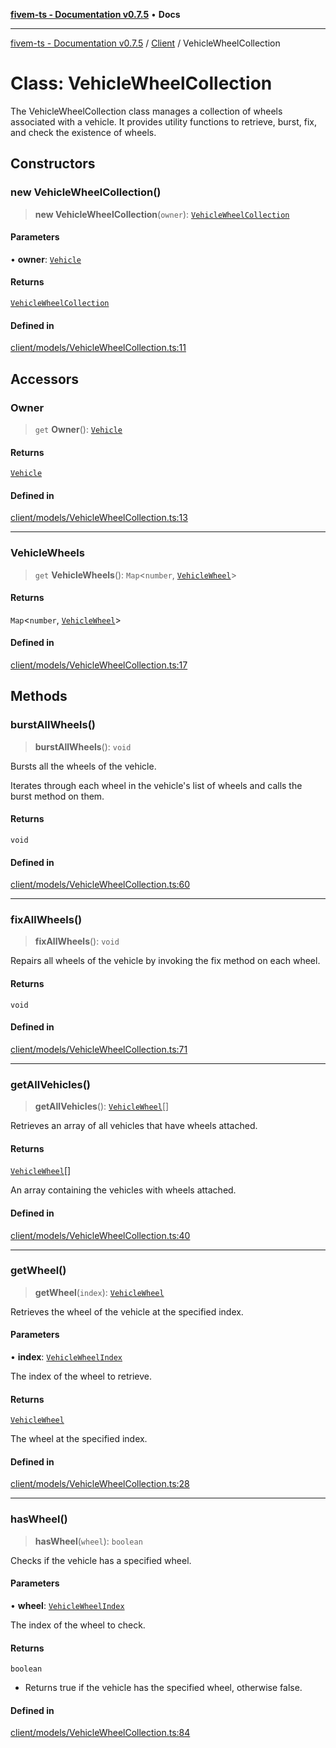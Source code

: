 [**fivem-ts - Documentation v0.7.5**](../../../README.md) • **Docs**

***

[fivem-ts - Documentation v0.7.5](../../../README.md) / [Client](../README.md) / VehicleWheelCollection

# Class: VehicleWheelCollection

The VehicleWheelCollection class manages a collection of wheels associated with a vehicle.
It provides utility functions to retrieve, burst, fix, and check the existence of wheels.

## Constructors

### new VehicleWheelCollection()

> **new VehicleWheelCollection**(`owner`): [`VehicleWheelCollection`](VehicleWheelCollection.md)

#### Parameters

• **owner**: [`Vehicle`](Vehicle.md)

#### Returns

[`VehicleWheelCollection`](VehicleWheelCollection.md)

#### Defined in

[client/models/VehicleWheelCollection.ts:11](https://github.com/Purpose-Dev/fivem-ts/blob/main/src/client/models/VehicleWheelCollection.ts#L11)

## Accessors

### Owner

> `get` **Owner**(): [`Vehicle`](Vehicle.md)

#### Returns

[`Vehicle`](Vehicle.md)

#### Defined in

[client/models/VehicleWheelCollection.ts:13](https://github.com/Purpose-Dev/fivem-ts/blob/main/src/client/models/VehicleWheelCollection.ts#L13)

***

### VehicleWheels

> `get` **VehicleWheels**(): `Map`\<`number`, [`VehicleWheel`](VehicleWheel.md)\>

#### Returns

`Map`\<`number`, [`VehicleWheel`](VehicleWheel.md)\>

#### Defined in

[client/models/VehicleWheelCollection.ts:17](https://github.com/Purpose-Dev/fivem-ts/blob/main/src/client/models/VehicleWheelCollection.ts#L17)

## Methods

### burstAllWheels()

> **burstAllWheels**(): `void`

Bursts all the wheels of the vehicle.

Iterates through each wheel in the vehicle's list of wheels and calls the burst method on them.

#### Returns

`void`

#### Defined in

[client/models/VehicleWheelCollection.ts:60](https://github.com/Purpose-Dev/fivem-ts/blob/main/src/client/models/VehicleWheelCollection.ts#L60)

***

### fixAllWheels()

> **fixAllWheels**(): `void`

Repairs all wheels of the vehicle by invoking the fix method on each wheel.

#### Returns

`void`

#### Defined in

[client/models/VehicleWheelCollection.ts:71](https://github.com/Purpose-Dev/fivem-ts/blob/main/src/client/models/VehicleWheelCollection.ts#L71)

***

### getAllVehicles()

> **getAllVehicles**(): [`VehicleWheel`](VehicleWheel.md)[]

Retrieves an array of all vehicles that have wheels attached.

#### Returns

[`VehicleWheel`](VehicleWheel.md)[]

An array containing the vehicles with wheels attached.

#### Defined in

[client/models/VehicleWheelCollection.ts:40](https://github.com/Purpose-Dev/fivem-ts/blob/main/src/client/models/VehicleWheelCollection.ts#L40)

***

### getWheel()

> **getWheel**(`index`): [`VehicleWheel`](VehicleWheel.md)

Retrieves the wheel of the vehicle at the specified index.

#### Parameters

• **index**: [`VehicleWheelIndex`](../enumerations/VehicleWheelIndex.md)

The index of the wheel to retrieve.

#### Returns

[`VehicleWheel`](VehicleWheel.md)

The wheel at the specified index.

#### Defined in

[client/models/VehicleWheelCollection.ts:28](https://github.com/Purpose-Dev/fivem-ts/blob/main/src/client/models/VehicleWheelCollection.ts#L28)

***

### hasWheel()

> **hasWheel**(`wheel`): `boolean`

Checks if the vehicle has a specified wheel.

#### Parameters

• **wheel**: [`VehicleWheelIndex`](../enumerations/VehicleWheelIndex.md)

The index of the wheel to check.

#### Returns

`boolean`

- Returns true if the vehicle has the specified wheel, otherwise false.

#### Defined in

[client/models/VehicleWheelCollection.ts:84](https://github.com/Purpose-Dev/fivem-ts/blob/main/src/client/models/VehicleWheelCollection.ts#L84)
